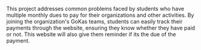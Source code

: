 This project addresses common problems faced by students who have multiple monthly dues to pay for their organizations and other activities. By joining the organization's GoKas teams, students can easily track their payments through the website, ensuring they know whether they have paid or not. This website will also give them reminder if its the due of the payment. 
